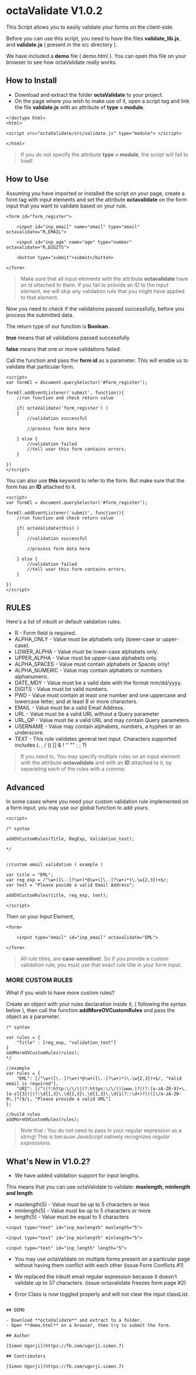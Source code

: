 # octaValidate V1.0.2

This Script allows you to easily validate your forms on the client-side.

Before you can use this script, you need to have the files **validate_lib.js**, and **validate.js** ( present in the src directory ).

We have included a **demo** file ( demo.html ). You can open this file on your browser to see how octaValidate really works.

## How to Install

- Download and extract the folder **octaValidate** to your project.
- On the page where you wish to make use of it, open a script tag and link the file **validate.js** with an attribute of **type = module**.

```
<!doctype html>
<html>

<script src="octaValidate/src/validate.js" type="module"> </script>

</html>
```
> If you do not specify the attribute **type = module**, the script will fail to load!

## How to Use
Assuming you have imported or installed the script on your page, create a form tag with input elements and set the attribute **octavalidate** on the form input that you want to validate based on your rule.
```
<form id="form_register">

    <input id="inp_email" name="email" type="email" octavalidate="R,EMAIL">

    <input id="inp_age" name="age" type="number" octavalidate="R,DIGITS">

    <button type="submit">submit</button>

</form>
```
> Make sure that all input elements with the attribute **octavalidate** have an id attached to them. If you fail to provide an ID to the input element, we will skip any validation rule that you might have applied to that element.

Now you need to check if the validations passed successfully, before you process the submitted data.

The return type of our function is **Boolean**.

**true** means that all validations passed successfully

**false** means that one or more validations failed.

Call the function and pass the **form id** as a parameter. This will enable us to validate that particular form.

```
<script>
var formEl = document.querySelector('#form_register');

formEl.addEventListener('submit', function(){
    //run function and check return value

    if( octaValidate('form_register') )
    { 
        //validation successful

        //process form data here

    } else {
        //validation failed
        //tell user this form contains errors.
    }

})
</script>
```
You can also use **this** keyword to refer to the form. But make sure that the form has an **ID** attached to it.

```
<script>
var formEl = document.querySelector('#form_register');

formEl.addEventListener('submit', function(){
    //run function and check return value

    if( octaValidate(this) )
    { 
        //validation successful

        //process form data here

    } else {
        //validation failed
        //tell user this form contains errors.
    }

})
</script>
```

## RULES

Here's a list of inbuilt or default validation rules.

- R - Form field is required.
- ALPHA_ONLY - Value must be alphabets only (lower-case or upper-case).
- LOWER_ALPHA - Value must be lower-case alphabets only.
- UPPER_ALPHA - Value must be upper-case alphabets only.
- ALPHA_SPACES - Value must contain alphabets or Spaces only!
- ALPHA_NUMERIC - Value may contain alphabets or numbers alphanumeric.
- DATE_MDY - Value must be a valid date with the format mm/dd/yyyy.
- DIGITS - Value must be valid numbers. 
- PWD - Value must contain at least one number and one uppercase and lowercase letter, and at least 8 or more characters. 
- EMAIL - Value must be a valid Email Address.
- URL - Value must be a valid URL without a Query parameter
- URL_QP - Value must be a valid URL and may contain Query parameters.
- USERNAME - Value may contain alphabets, numbers, a hyphen or an underscore.
- TEXT - This rule validates general text input. Characters supported includes (. , / () [] & ! '' "" : ; ?)

> If you need to, You may specify multiple rules on an input element with the attribute **octavalidate** and with an **ID** attached to it, by seperating each of the rules with a *comma*.

## Advanced
In some cases where you need your custom validation rule implemented on a form input, you may use our global function to add yours.

```
<script>

/* syntax

addOVCustomRules(Title, RegExp, Validation_text);

*/


//custom email validation ( example )

var title = "EML";
var reg_exp = /^\w+([\.-]?\w+)*@\w+([\.-]?\w+)*(\.\w{2,3})+$/;
var text = "Please povide a valid Email Address";

addOVCustomRules(title, reg_exp, text);

</script>
```
Then on your Input Element,
```
<form>

    <input type="email" id="inp_email" octavalidate="EML">

</form>
```
> All rule titles, are **case-sensitive!**. So if you provide a custom validation rule, you must use that exact rule title in your form input.

### MORE CUSTOM RULES

What if you wish to have more custom rules?

Create an object with your rules declaration inside it, ( following the syntax below ), then call the function **addMoreOVCustomRules** and pass the object as a parameter.

```
/* syntax

var rules = {
    "Title" : [reg_exp, "validation_text"]
}
addMoreOVCustomRules(rules);
*/

//example
var rules = {
    "EML": [/^\w+([\.-]?\w+)*@\w+([\.-]?\w+)*(\.\w{2,3})+$/, "Valid email is required"],
    "URI": [/^((?:http:\/\/)|(?:https:\/\/))(www.)?((?:[a-zA-Z0-9]+\.[a-z]{3})|(?:\d{1,3}\.\d{1,3}\.\d{1,3}\.\d{1(?::\d+)?))([\/a-zA-Z0-9\.]*)$/i, "Please provide a valid URL"]
};

//build rules
addMoreOVCustomRules(rules);
```
> Note that : You do not need to pass in your regular expression as a string! This is because *JavaScript* natively recognizes *regular expressions*.


## What's New in V1.0.2?

- We have added validation support for input lengths. 

This means that you can use octaValidate to validate: **maxlength, minlength and length**

- maxlength(5) - Value must be up to 5 characters or less
- minlength(5) - Value must be up to 5 characters or more
- length(5) - Value must be equal to 5 characters

```
<input type="text" id="inp_maxlength" maxlength="5">

<input type="text" id="inp_minlength" minlength="5">

<input type="text" id="inp_length" length="5">

```
- You may use octaValidate on multiple forms present on a particular page without having them conflict with each other (issue Form Conflicts #1)

- We replaced the inbuilt email regular expression because it doesn't validate up to 37 characters. (issue octavalidate freezes form page #2)

- Error Class is now toggled properly and will not clear the input classList. 

```

## DEMO

- Download **octaValidate** and extract to a folder.
- Open **demo.html** on a browser, then try to submit the form.
  
## Author

[Simon Ugorji](https://fb.com/ugorji.simon.7)

## Contributors

[Simon Ugorji](https://fb.com/ugorji.simon.7)